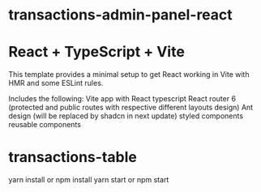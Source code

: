 # transactions-admin-panel-react

<!-- Admin panel -->

# React + TypeScript + Vite

This template provides a minimal setup to get React working in Vite with HMR and some ESLint rules.

Includes the following:
Vite app with React typescript
React router 6 (protected and public routes with respective different layouts design)
Ant design (will be replaced by shadcn in next update)
styled components
reusable components


# transactions-table


<!-- For runnung this project  -->

yarn install or npm install 
yarn start or npm start
